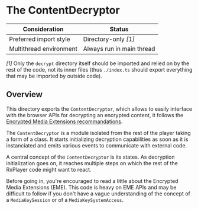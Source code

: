 # The ContentDecryptor #########################################################

| Consideration           | Status                    |
|-------------------------|---------------------------|
| Preferred import style  | Directory-only _[1]_      |
| Multithread environment | Always run in main thread |

_[1]_ Only the `decrypt` directory itself should be imported and relied on by
the rest of the code, not its inner files (thus `./index.ts` should export
everything that may be imported by outside code).

## Overview ####################################################################

This directory exports the `ContentDecryptor`, which allows to easily interface
with the browser APIs for decrypting an encrypted content, it follows the
[Encrypted Media Extensions recommandations](https://www.w3.org/TR/encrypted-media/).

The `ContentDecryptor` is a module isolated from the rest of the player taking
a form of a class.
It starts initializing decryption capabilities as soon as it is instanciated and
emits various events to communicate with external code.

A central concept of the `ContentDecryptor` is its states.
As decryption initialization goes on, it reaches multiple steps on which the
rest of the RxPlayer code might want to react.

Before going in, you're encouraged to read a little about the Encrypted Media
Extensions (EME). This code is heavy on EME APIs and may be difficult to follow
if you don't have a vague understanding of the concept of a `MediaKeySession`
or of a `MediaKeySystemAccess`.
